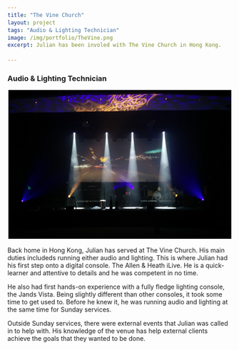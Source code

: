 ```yaml
---
title: "The Vine Church"
layout: project
tags: "Audio & Lighting Technician"
image: /img/portfolio/TheVine.png
excerpt: Julian has been involed with The Vine Church in Hong Kong.

---
```



<body>
        <section>
            <h3><a>Audio & Lighting Technician</a></h3>
			<p style="text-align:center;">
				<img src="/img/portfolio/TheVine.png" width="500">
			</p>
	        <p> 
				Back home in Hong Kong, Julian has served at The Vine Church. His main duties includeds running either audio and lighting. This is where Julian had his first step onto a digital console. The Allen & Heath iLive. He is a quick-learner and attentive to details and he was competent in no time. 	
			</p>
			<p> 
				He also had first hands-on experience with a fully fledge lighting console, the Jands Vista. Being slightly different than other consoles, it took some time to get used to. Before he knew it, he was running audio and lighting at the same time for Sunday services. 
			</p>
			<p>
				Outside Sunday services, there were external events that Julian was called in to help with. His knowledge of the venue has help external clients achieve the goals that they wanted to be done. 
			</p>
	</section>
   
</body>
